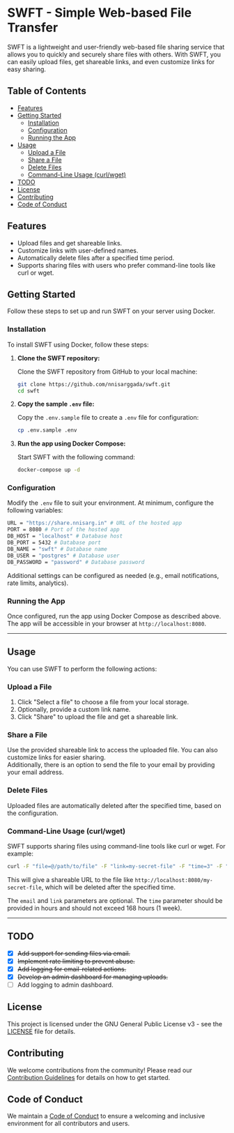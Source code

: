 # SWFT - Simple Web-based File Transfer

SWFT is a lightweight and user-friendly web-based file sharing service that allows you to quickly and securely share files with others. With SWFT, you can easily upload files, get shareable links, and even customize links for easy sharing.

## Table of Contents

- [Features](#features)
- [Getting Started](#getting-started)
  - [Installation](#installation)
  - [Configuration](#configuration)
  - [Running the App](#running-the-app)
- [Usage](#usage)
  - [Upload a File](#upload-a-file)
  - [Share a File](#share-a-file)
  - [Delete Files](#delete-files)
  - [Command-Line Usage (curl/wget)](#command-line-usage-curlwget)
- [TODO](#todo)
- [License](#license)
- [Contributing](#contributing)
- [Code of Conduct](#code-of-conduct)

## Features

- Upload files and get shareable links.
- Customize links with user-defined names.
- Automatically delete files after a specified time period.
- Supports sharing files with users who prefer command-line tools like curl or wget.

## Getting Started

Follow these steps to set up and run SWFT on your server using Docker.

### Installation

To install SWFT using Docker, follow these steps:

1. **Clone the SWFT repository:**

   Clone the SWFT repository from GitHub to your local machine:

   ```bash
   git clone https://github.com/nnisarggada/swft.git
   cd swft
   ```

2. **Copy the sample `.env` file:**

   Copy the `.env.sample` file to create a `.env` file for configuration:

   ```bash
   cp .env.sample .env
   ```

3. **Run the app using Docker Compose:**

   Start SWFT with the following command:

   ```bash
   docker-compose up -d
   ```

### Configuration

Modify the `.env` file to suit your environment. At minimum, configure the following variables:

```bash
URL = "https://share.nnisarg.in" # URL of the hosted app
PORT = 8080 # Port of the hosted app
DB_HOST = "localhost" # Database host
DB_PORT = 5432 # Database port
DB_NAME = "swft" # Database name
DB_USER = "postgres" # Database user
DB_PASSWORD = "password" # Database password
```

Additional settings can be configured as needed (e.g., email notifications, rate limits, analytics).

### Running the App

Once configured, run the app using Docker Compose as described above. The app will be accessible in your browser at `http://localhost:8080`.

---

## Usage

You can use SWFT to perform the following actions:

### Upload a File

1. Click "Select a file" to choose a file from your local storage.
2. Optionally, provide a custom link name.
3. Click "Share" to upload the file and get a shareable link.

### Share a File

Use the provided shareable link to access the uploaded file. You can also customize links for easier sharing.  
Additionally, there is an option to send the file to your email by providing your email address.

### Delete Files

Uploaded files are automatically deleted after the specified time, based on the configuration.

### Command-Line Usage (curl/wget)

SWFT supports sharing files using command-line tools like curl or wget. For example:

```bash
curl -F "file=@/path/to/file" -F "link=my-secret-file" -F "time=3" -F "email=email@example.com" http://localhost:8080/
```

This will give a shareable URL to the file like `http://localhost:8080/my-secret-file`, which will be deleted after the specified time.

The `email` and `link` parameters are optional. The `time` parameter should be provided in hours and should not exceed 168 hours (1 week).

---

## TODO

- [x] ~~Add support for sending files via email.~~
- [x] ~~Implement rate limiting to prevent abuse.~~
- [x] ~~Add logging for email-related actions.~~
- [x] ~~Develop an admin dashboard for managing uploads.~~
- [ ] Add logging to admin dashboard.

## License

This project is licensed under the GNU General Public License v3 - see the [LICENSE](LICENSE.md) file for details.

## Contributing

We welcome contributions from the community! Please read our [Contribution Guidelines](CONTRIBUTING.md) for details on how to get started.

## Code of Conduct

We maintain a [Code of Conduct](CODE_OF_CONDUCT.md) to ensure a welcoming and inclusive environment for all contributors and users.
